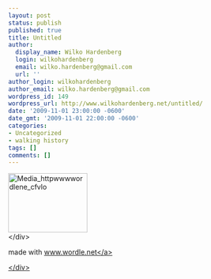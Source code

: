```yaml
---
layout: post
status: publish
published: true
title: Untitled
author:
  display_name: Wilko Hardenberg
  login: wilkohardenberg
  email: wilko.hardenberg@gmail.com
  url: ''
author_login: wilkohardenberg
author_email: wilko.hardenberg@gmail.com
wordpress_id: 149
wordpress_url: http://www.wilkohardenberg.net/untitled/
date: '2009-11-01 23:00:00 -0600'
date_gmt: '2009-11-01 22:00:00 -0600'
categories:
- Uncategorized
- walking history
tags: []
comments: []
---
```


<div class='p_embed p_image_embed'>
<img alt="Media_httpwwwwordlene_cfvlo" height="120" src="http:&#47;&#47;www.wilkohardenberg.net&#47;wp-content&#47;uploads&#47;2009&#47;11&#47;media_httpwwwwordlene_Cfvlo.jpg.scaled500.jpg" width="160" &#47;><br />
<&#47;div></p>
<p &#47;>made with <a href="http:&#47;&#47;www.wordle.net">www.wordle.net<&#47;a>
<div class="blogger-post-footer"><&#47;div></p>
